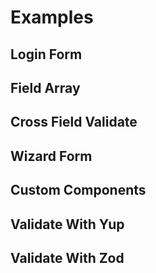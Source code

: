 # Examples

## Login Form

<StackblitzEmbed project-id="vorms-login" />

## Field Array

<StackblitzEmbed project-id="vorms-field-array" />

## Cross Field Validate

<StackblitzEmbed project-id="vorms-corss-field-validate" />

## Wizard Form

<StackblitzEmbed project-id="vorms-wizard-form" />

## Custom Components

<StackblitzEmbed project-id="vorms-custom-components" />

## Validate With Yup

<StackblitzEmbed project-id="vorms-validate-with-yup" />

## Validate With Zod

<StackblitzEmbed project-id="vorms-validate-with-zod" />
